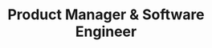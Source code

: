 ---
name: Erikk Shupp
title: Product Manager & Software Engineer
email: erikk@shupp.dev
location: Arlington, Virginia
avatar: /images/avatar.jpg
shortBio: Building apps for hoomans. Product manager and software engineer passionate about thoughtful digital experiences.
longBio: |
  I did things the opposite way—maybe the wrong way, but AI has kind of saved my ass from being irrelevant in the fourth generation tech evolution. English Creative Writing undergrad, Technology Management masters, and I've been open source learning all my most technical skills in the midsummer of my career. What a fever dream LLMs have been.

  I'm somewhat of a unicorn in these spaces: a true product manager with technical aptitude, stopping short of a devtools PM (though I do strive for that). My unconventional path—from storytelling to technology—has given me a unique perspective on building products that actually matter to people.

  The technical skills came later, learned through necessity and curiosity. The storytelling came first, and maybe that's why I can see through the tech industry's tendency to solve problems that don't exist while ignoring the ones that do. As we evolve in an age where houses are luxury items, we should not let our morals get away from us. Technology should serve humanity, not the other way around.

  Based in Arlington, VA, I work at the intersection of hooman needs and technical possibilities. My approach is pragmatic: I live for ideals echoed by the Ink and Switch team, live for O notation optimization, and hope to see all the big tech giants become swallowed by the sun. I use cloud technologies when necessary (despite my vendetta against their complexity and vendor lock-in), but always with an eye toward local-first alternatives.

  There's a bit of libertarian in the social justice in me—there is autonomy and accountability. Free markets should really be free (except fuck all predatory businesses). Technology should empower individuals, not trap them in walled gardens or surveillance capitalism.

  My work with Washington Rugby exemplifies this philosophy—transforming their digital infrastructure through strategic use of nonprofit resources, implementing zero-fee payment systems, and building automation that actually works. Not because it's technically impressive, but because it helps real people do real things better.

  Currently building apps for hoomans through Thoughtful App Co., where every concept starts with a real problem and ends with a solution that respects users' time and attention.
socialLinks:
  github: https://github.com/shuppel
  linkedin: https://www.linkedin.com/in/shupp-erikk/
  twitter: https://twitter.com/shuppdev
  bluesky: https://bsky.app/profile/shupp.dev
  website: https://shupp.dev
skills:
  - Full-Stack Development
  - TypeScript & React
  - Machine Optimized Prompt Engineering
  - O(n) Scoping
  - Cloud Architecture
  - API Development
  - Automation & Scripting
  - SEO Optimization
softSkills:
  - Product Management
  - Marketing & Branding
  - User Experience
  - UI Design
  - UX Management
  - IT Architecture
  - Scrum Master
  - Business Development
interests:
  - Barefoot Running
  - Digital Wellness
  - Community Building
  - Open Source Learning
  - Mental Health Technology
  - Local-First Software
  - Human-Centered Design
  - Rugby (Union)
---